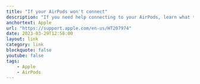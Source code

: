 ```yaml
---
title: "If your AirPods won't connect"
description: "If you need help connecting to your AirPods, learn what to do."
anchortext: Apple
url: "https://support.apple.com/en-us/HT207974"
date: 2023-03-29T12:58:00
layout: link
category: link
blockquote: false
youtube: false
tags:
    - Apple
    - AirPods
---
```


